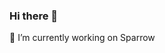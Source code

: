 ### Hi there 👋
🔭 I’m currently working on Sparrow

<!--
**nimaiji/nimaiji** is a ✨ _special_ ✨ repository because its `README.md` (this file) appears on your GitHub profile.

Here are some ideas to get you started:

- 🔭 I’m currently working on ...
- 🌱 I’m currently learning ...
- 👯 I’m looking to collaborate on ...
- 🤔 I’m looking for help with ...
- 💬 Ask me about ...
- 📫 How to reach me: ...
- 😄 Pronouns: ...
- ⚡ Fun fact: ...
-->

<!-- [![Nima's github stats](https://github-readme-stats.vercel.app/api?username=nimaiji&show_icons=true&icon_color=fff&bg_color=30,e96443,904e95&title_color=fff&text_color=fff&include_all_commits=true")](https://github.com/anuraghazra/github-readme-stats) -->


